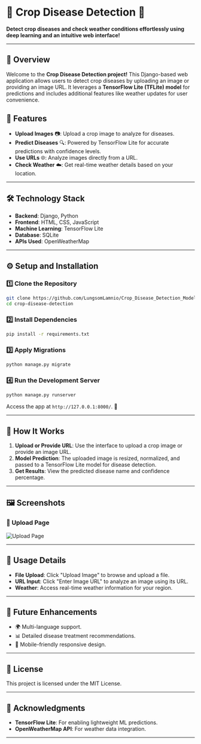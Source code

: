 # 🌾 Crop Disease Detection 🚜

**Detect crop diseases and check weather conditions effortlessly using deep learning and an intuitive web interface!**

---

## 🌟 **Overview**

Welcome to the **Crop Disease Detection project!** This Django-based web application allows users to detect crop diseases by uploading an image or providing an image URL. It leverages a **TensorFlow Lite (TFLite) model** for predictions and includes additional features like weather updates for user convenience.

## 🌟 Features

- **Upload Images** 📷: Upload a crop image to analyze for diseases.
- **Predict Diseases** 🔍: Powered by TensorFlow Lite for accurate predictions with confidence levels.
- **Use URLs** 🌐: Analyze images directly from a URL.
- **Check Weather** ☁️: Get real-time weather details based on your location.

---

## 🛠️ Technology Stack

- **Backend**: Django, Python
- **Frontend**: HTML, CSS, JavaScript
- **Machine Learning**: TensorFlow Lite
- **Database**: SQLite
- **APIs Used**: OpenWeatherMap

---

## ⚙️ Setup and Installation

### 1️⃣ Clone the Repository

```bash
git clone https://github.com/LungsomLamnio/Crop_Disease_Detection_Model.git
cd crop-disease-detection
```

### 2️⃣ Install Dependencies

```bash
pip install -r requirements.txt
```

### 3️⃣ Apply Migrations

```bash
python manage.py migrate
```

### 4️⃣ Run the Development Server

```bash
python manage.py runserver
```

Access the app at `http://127.0.0.1:8000/`. 🎉

---

## 🔬 How It Works

1. **Upload or Provide URL**: Use the interface to upload a crop image or provide an image URL.
2. **Model Prediction**: The uploaded image is resized, normalized, and passed to a TensorFlow Lite model for disease detection.
3. **Get Results**: View the predicted disease name and confidence percentage.

---

## 🖼️ Screenshots

### 📸 Upload Page

![Upload Page](https://via.placeholder.com/800x400.png?text=Upload+Page)

---

## 📜 Usage Details

- **File Upload**: Click "Upload Image" to browse and upload a file.
- **URL Input**: Click "Enter Image URL" to analyze an image using its URL.
- **Weather**: Access real-time weather information for your region.

---

## 🧩 Future Enhancements

- 🌍 Multi-language support.
- 📊 Detailed disease treatment recommendations.
- 📱 Mobile-friendly responsive design.

---

## 📜 License

This project is licensed under the MIT License.

---

## 🌟 Acknowledgments

- **TensorFlow Lite**: For enabling lightweight ML predictions.
- **OpenWeatherMap API**: For weather data integration.

---

